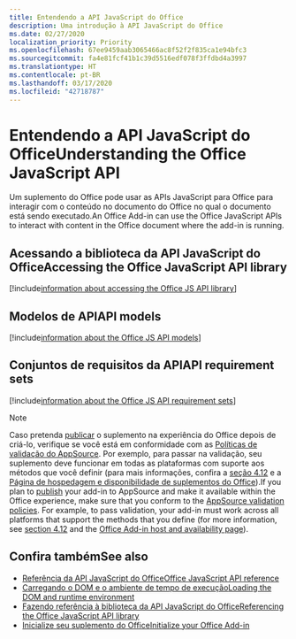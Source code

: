 ```yaml
---
title: Entendendo a API JavaScript do Office
description: Uma introdução à API JavaScript do Office
ms.date: 02/27/2020
localization_priority: Priority
ms.openlocfilehash: 67ee9459aab3065466ac8f52f2f835ca1e94bfc3
ms.sourcegitcommit: fa4e81fcf41b1c39d5516edf078f3ffdbd4a3997
ms.translationtype: HT
ms.contentlocale: pt-BR
ms.lasthandoff: 03/17/2020
ms.locfileid: "42718787"
---
```

# <a name="understanding-the-office-javascript-api"></a><span data-ttu-id="08bce-103">Entendendo a API JavaScript do Office</span><span class="sxs-lookup"><span data-stu-id="08bce-103">Understanding the Office JavaScript API</span></span>

<span data-ttu-id="08bce-104">Um suplemento do Office pode usar as APIs JavaScript para Office para interagir com o conteúdo no documento do Office no qual o documento está sendo executado.</span><span class="sxs-lookup"><span data-stu-id="08bce-104">An Office Add-in can use the Office JavaScript APIs to interact with content in the Office document where the add-in is running.</span></span>

## <a name="accessing-the-office-javascript-api-library"></a><span data-ttu-id="08bce-105">Acessando a biblioteca da API JavaScript do Office</span><span class="sxs-lookup"><span data-stu-id="08bce-105">Accessing the Office JavaScript API library</span></span>

[!include[information about accessing the Office JS API library](../includes/office-js-access-library.md)]

## <a name="api-models"></a><span data-ttu-id="08bce-106">Modelos de API</span><span class="sxs-lookup"><span data-stu-id="08bce-106">API models</span></span>

[!include[information about the Office JS API models](../includes/office-js-api-models.md)]

## <a name="api-requirement-sets"></a><span data-ttu-id="08bce-107">Conjuntos de requisitos da API</span><span class="sxs-lookup"><span data-stu-id="08bce-107">API requirement sets</span></span>

[!include[information about the Office JS API requirement sets](../includes/office-js-requirement-sets.md)]

> [!NOTE]
> <span data-ttu-id="08bce-p101">Caso pretenda [publicar](../publish/publish.md) o suplemento na experiência do Office depois de criá-lo, verifique se você está em conformidade com as [Políticas de validação do AppSource](/office/dev/store/validation-policies). Por exemplo, para passar na validação, seu suplemento deve funcionar em todas as plataformas com suporte aos métodos que você definir (para mais informações, confira a [seção 4.12](/office/dev/store/validation-policies#4-apps-and-add-ins-behave-predictably) e a [Página de hospedagem e disponibilidade de suplementos do Office](../overview/office-add-in-availability.md)).</span><span class="sxs-lookup"><span data-stu-id="08bce-p101">If you plan to [publish](../publish/publish.md) your add-in to AppSource and make it available within the Office experience, make sure that you conform to the [AppSource validation policies](/office/dev/store/validation-policies). For example, to pass validation, your add-in must work across all platforms that support the methods that you define (for more information, see [section 4.12](/office/dev/store/validation-policies#4-apps-and-add-ins-behave-predictably) and the [Office Add-in host and availability page](../overview/office-add-in-availability.md)).</span></span> 

## <a name="see-also"></a><span data-ttu-id="08bce-110">Confira também</span><span class="sxs-lookup"><span data-stu-id="08bce-110">See also</span></span>

- [<span data-ttu-id="08bce-111">Referência da API JavaScript do Office</span><span class="sxs-lookup"><span data-stu-id="08bce-111">Office JavaScript API reference</span></span>](../reference/javascript-api-for-office.md)
- [<span data-ttu-id="08bce-112">Carregando o DOM e o ambiente de tempo de execução</span><span class="sxs-lookup"><span data-stu-id="08bce-112">Loading the DOM and runtime environment</span></span>](loading-the-dom-and-runtime-environment.md)
- [<span data-ttu-id="08bce-113">Fazendo referência à biblioteca da API JavaScript do Office</span><span class="sxs-lookup"><span data-stu-id="08bce-113">Referencing the Office JavaScript API library</span></span>](referencing-the-javascript-api-for-office-library-from-its-cdn.md)
- [<span data-ttu-id="08bce-114">Inicialize seu suplemento do Office</span><span class="sxs-lookup"><span data-stu-id="08bce-114">Initialize your Office Add-in</span></span>](initialize-add-in.md)
